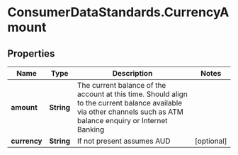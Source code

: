 # ConsumerDataStandards.CurrencyAmount

## Properties
Name | Type | Description | Notes
------------ | ------------- | ------------- | -------------
**amount** | **String** | The current balance of the account at this time. Should align to the current balance available via other channels such as ATM balance enquiry or Internet Banking | 
**currency** | **String** | If not present assumes AUD | [optional] 


